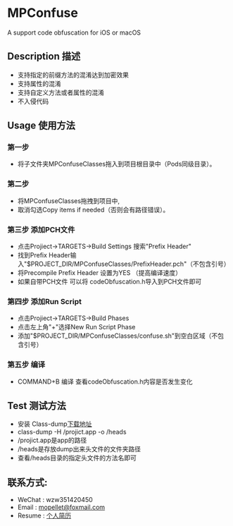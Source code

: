 # MPConfuse
A support code obfuscation for iOS or macOS

## Description 描述
* 支持指定的前缀方法的混淆达到加密效果
* 支持属性的混淆
* 支持自定义方法或者属性的混淆
* 不入侵代码

## Usage 使用方法
### 第一步 
* 将子文件夹MPConfuseClasses拖入到项目根目录中（Pods同级目录）。

### 第二步 
* 将MPConfuseClasses拖拽到项目中,
* 取消勾选Copy items if needed（否则会有路径错误）。

### 第三步 添加PCH文件
* 点击Projiect->TARGETS->Build Settings 搜索"Prefix Header"
* 找到Prefix Header输入"$PROJECT_DIR/MPConfuseClasses/PrefixHeader.pch"（不包含引号）
* 将Precompile Prefix Header 设置为YES （提高编译速度）
* 如果自带PCH文件 可以将 codeObfuscation.h导入到PCH文件即可
### 第四步 添加Run Script
* 点击Projiect->TARGETS->Build Phases 
* 点击左上角"+"选择New Run Script Phase
* 添加"$PROJECT_DIR/MPConfuseClasses/confuse.sh"到空白区域（不包含引号）
### 第五步 编译
* COMMAND+B 编译 查看codeObfuscation.h内容是否发生变化 

## Test 测试方法
* 安装 Class-dump[下载地址](http://stevenygard.com/projects/class-dump/)
* class-dump -H /projict.app -o /heads
* /projict.app是app的路径 
* /heads是存放dump出来头文件的文件夹路径
* 查看/heads目录的指定头文件的方法名即可

## 联系方式:
* WeChat : wzw351420450
* Email : mopellet@foxmail.com
* Resume : [个人简历](https://github.com/MoPellet/Resume)
